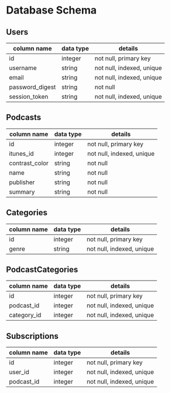 # Database Schema

## Users
column name    | data type | details
---------------|-----------|-----------------------
id             | integer   | not null, primary key
username       | string    | not null, indexed, unique
email          | string    | not null, indexed, unique
password_digest| string    | not null
session_token  | string    | not null, indexed, unique

## Podcasts
column name    | data type | details
---------------|-----------|-----------------------
id             | integer   | not null, primary key
itunes_id      | integer   | not null, indexed, unique
contrast_color | string    | not null
name           | string    | not null
publisher      | string    | not null
summary        | string    | not null

## Categories
column name    | data type | details
---------------|-----------|-----------------------
id             | integer   | not null, primary key
genre          | string    | not null, indexed, unique

## PodcastCategories
column name    | data type | details
---------------|-----------|-----------------------
id             | integer   | not null, primary key
podcast_id     | integer   | not null, indexed, unique
category_id    | integer   | not null, indexed, unique

## Subscriptions
column name    | data type | details
---------------|-----------|-----------------------
id             | integer   | not null, primary key
user_id        | integer   | not null, indexed, unique
podcast_id     | integer   | not null, indexed, unique
